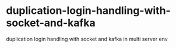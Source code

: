 # duplication-login-handling-with-socket-and-kafka
duplication login handling with socket and kafka in multi server env
